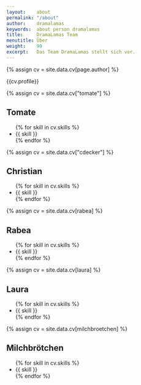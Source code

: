 ```yaml
---
layout:    about
permalink: "/about"
author:    dramalamas
keywords:  about person dramalamas
title:     DramaLamas Team
menutitle: Über
weight:    90
excerpt:   Das Team DramaLamas stellt sich vor.
---
```

<script async defer src="https://buttons.github.io/buttons.js"></script>
{% assign cv = site.data.cv[page.author] %}

<div class="md-card no-border">
    <p>{{cv.profile}}</p>
</div>

{% assign cv = site.data.cv["tomate"] %}
<div class="md-card shadow">
    <div class="title icon-stats-bars">
        <h2>Tomate</h2>
    </div>
    <div class="content">
        <ul>
            {% for skill in cv.skills %}
            <li>{{ skill }}</li>
            {% endfor %}
        </ul>
    </div>
</div>

{% assign cv = site.data.cv["cdecker"] %}
<div class="md-card shadow">
    <div class="title icon-stats-bars">
        <h2>Christian</h2>
    </div>
    <div class="content">
        <ul>
            {% for skill in cv.skills %}
            <li>{{ skill }}</li>
            {% endfor %}
        </ul>
    </div>
</div>

{% assign cv = site.data.cv[rabea] %}
<div class="md-card shadow">
    <div class="title icon-stats-bars">
        <h2>Rabea</h2>
    </div>
    <div class="content">
        <ul>
            {% for skill in cv.skills %}
            <li>{{ skill }}</li>
            {% endfor %}
        </ul>
    </div>
</div>

{% assign cv = site.data.cv[laura] %}
<div class="md-card shadow">
    <div class="title icon-stats-bars">
        <h2>Laura</h2>
    </div>
    <div class="content">
        <ul>
            {% for skill in cv.skills %}
            <li>{{ skill }}</li>
            {% endfor %}
        </ul>
    </div>
</div>

{% assign cv = site.data.cv[milchbroetchen] %}
<div class="md-card shadow">
    <div class="title icon-stats-bars">
        <h2>Milchbrötchen</h2>
    </div>
    <div class="content">
        <ul>
            {% for skill in cv.skills %}
            <li>{{ skill }}</li>
            {% endfor %}
        </ul>
    </div>
</div>


<!--
<p class="github-button-container">
<a class="github-button" href="https://github.com/jwillmer/jekyllDecent" data-size="large" data-show-count="true" aria-label="Star jwillmer/jekyllDecent on GitHub">jekyllDecent</a>
</p>
-->
